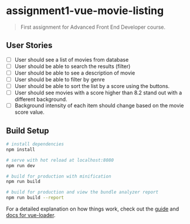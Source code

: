 # assignment1-vue-movie-listing

> First assignment for Advanced Front End Developer course.

## User Stories

- [ ] User should see a list of movies from database
- [ ] User should be able to search the results (filter)
- [ ] User should be able to see a description of movie
- [ ] User should be able to filter by genre
- [ ] User should be able to sort the list by a score using the buttons.
- [ ] User should see movies with a score higher than 8.2 stand out with a different background.
- [ ] Background intensity of each item should change based on the movie score value.

## Build Setup

``` bash
# install dependencies
npm install

# serve with hot reload at localhost:8080
npm run dev

# build for production with minification
npm run build

# build for production and view the bundle analyzer report
npm run build --report
```

For a detailed explanation on how things work, check out the [guide](http://vuejs-templates.github.io/webpack/) and [docs for vue-loader](http://vuejs.github.io/vue-loader).

